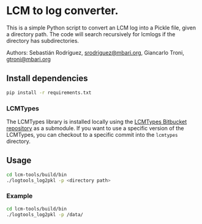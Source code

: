 # LCM to log converter.

This is a simple Python script to convert an LCM log into a Pickle file, given a directory path. The
code will search recursively for lcmlogs if the directory has subdirectories.

Authors: Sebastián Rodríguez, [srodriguez@mbari.org](mailto:srodriguez@mbari.org), Giancarlo Troni,
[gtroni@mbari.org](mailto:gtroni@mbari.org)

## Install dependencies

```bash
pip install -r requirements.txt
```

### LCMTypes

The LCMTypes library is installed locally using the [LCMTypes Bitbucket
repository](https://bitbucket.org/compas-sw/compas_lcmtypes/src/main/) as a submodule. If you want
to use a specific version of the LCMTypes, you can checkout to a specific commit into the `lcmtypes`
directory.

## Usage

```bash
cd lcm-tools/build/bin
./logtools_log2pkl -p <directory path>
```

### Example

```bash
cd lcm-tools/build/bin
./logtools_log2pkl -p /data/
```
